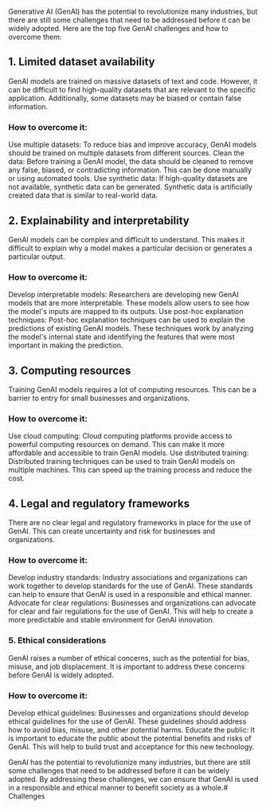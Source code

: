 Generative AI (GenAI) has the potential to revolutionize many industries, but there are still some challenges that need to be addressed before it can be widely adopted. Here are the top five GenAI challenges and how to overcome them:

## 1. Limited dataset availability

GenAI models are trained on massive datasets of text and code. However, it can be difficult to find high-quality datasets that are relevant to the specific application. Additionally, some datasets may be biased or contain false information.

### How to overcome it:

Use multiple datasets: To reduce bias and improve accuracy, GenAI models should be trained on multiple datasets from different sources.
Clean the data: Before training a GenAI model, the data should be cleaned to remove any false, biased, or contradicting information. This can be done manually or using automated tools.
Use synthetic data: If high-quality datasets are not available, synthetic data can be generated. Synthetic data is artificially created data that is similar to real-world data.

## 2. Explainability and interpretability

GenAI models can be complex and difficult to understand. This makes it difficult to explain why a model makes a particular decision or generates a particular output.

### How to overcome it:

Develop interpretable models: Researchers are developing new GenAI models that are more interpretable. These models allow users to see how the model's inputs are mapped to its outputs.
Use post-hoc explanation techniques: Post-hoc explanation techniques can be used to explain the predictions of existing GenAI models. These techniques work by analyzing the model's internal state and identifying the features that were most important in making the prediction.

## 3. Computing resources

Training GenAI models requires a lot of computing resources. This can be a barrier to entry for small businesses and organizations.

### How to overcome it:

Use cloud computing: Cloud computing platforms provide access to powerful computing resources on demand. This can make it more affordable and accessible to train GenAI models.
Use distributed training: Distributed training techniques can be used to train GenAI models on multiple machines. This can speed up the training process and reduce the cost.

## 4. Legal and regulatory frameworks

There are no clear legal and regulatory frameworks in place for the use of GenAI. This can create uncertainty and risk for businesses and organizations.

### How to overcome it:

Develop industry standards: Industry associations and organizations can work together to develop standards for the use of GenAI. These standards can help to ensure that GenAI is used in a responsible and ethical manner.
Advocate for clear regulations: Businesses and organizations can advocate for clear and fair regulations for the use of GenAI. This will help to create a more predictable and stable environment for GenAI innovation.

### 5. Ethical considerations

GenAI raises a number of ethical concerns, such as the potential for bias, misuse, and job displacement. It is important to address these concerns before GenAI is widely adopted.

### How to overcome it:

Develop ethical guidelines: Businesses and organizations should develop ethical guidelines for the use of GenAI. These guidelines should address how to avoid bias, misuse, and other potential harms.
Educate the public: It is important to educate the public about the potential benefits and risks of GenAI. This will help to build trust and acceptance for this new technology.


GenAI has the potential to revolutionize many industries, but there are still some challenges that need to be addressed before it can be widely adopted. By addressing these challenges, we can ensure that GenAI is used in a responsible and ethical manner to benefit society as a whole.# Challenges
